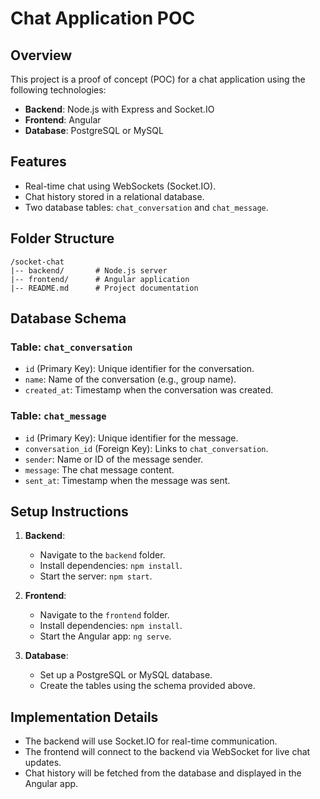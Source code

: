 # Chat Application POC

## Overview
This project is a proof of concept (POC) for a chat application using the following technologies:

- **Backend**: Node.js with Express and Socket.IO
- **Frontend**: Angular
- **Database**: PostgreSQL or MySQL

## Features
- Real-time chat using WebSockets (Socket.IO).
- Chat history stored in a relational database.
- Two database tables: `chat_conversation` and `chat_message`.

## Folder Structure
```
/socket-chat
|-- backend/       # Node.js server
|-- frontend/      # Angular application
|-- README.md      # Project documentation
```

## Database Schema
### Table: `chat_conversation`
- `id` (Primary Key): Unique identifier for the conversation.
- `name`: Name of the conversation (e.g., group name).
- `created_at`: Timestamp when the conversation was created.

### Table: `chat_message`
- `id` (Primary Key): Unique identifier for the message.
- `conversation_id` (Foreign Key): Links to `chat_conversation`.
- `sender`: Name or ID of the message sender.
- `message`: The chat message content.
- `sent_at`: Timestamp when the message was sent.

## Setup Instructions
1. **Backend**:
   - Navigate to the `backend` folder.
   - Install dependencies: `npm install`.
   - Start the server: `npm start`.

2. **Frontend**:
   - Navigate to the `frontend` folder.
   - Install dependencies: `npm install`.
   - Start the Angular app: `ng serve`.

3. **Database**:
   - Set up a PostgreSQL or MySQL database.
   - Create the tables using the schema provided above.

## Implementation Details
- The backend will use Socket.IO for real-time communication.
- The frontend will connect to the backend via WebSocket for live chat updates.
- Chat history will be fetched from the database and displayed in the Angular app.